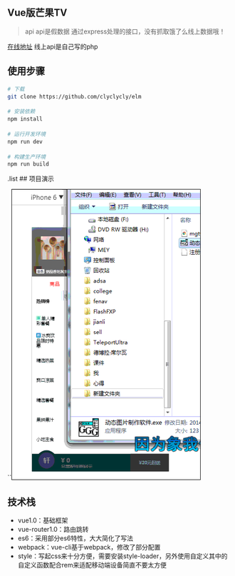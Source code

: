 ## Vue版芒果TV

> api api是假数据 通过express处理的接口，没有抓取饿了么线上数据哦！

[在线地址](http://www.chengluyao.cn/elm) 线上api是自己写的php

## 使用步骤

``` bash
# 下载
git clone https://github.com/clyclycly/elm

# 安装依赖
npm install

# 运行开发环境
npm run dev

# 构建生产环境
npm run build

```
.list ## 项目演示

``![](https://github.com/clyclycly/elm/blob/master/elm.gif)

## 技术栈
 + vue1.0：基础框架
 + vue-router1.0：路由跳转
 + es6：采用部分es6特性，大大简化了写法
 + webpack：vue-cli基于webpack，修改了部分配置
 + style：写起css来十分方便，需要安装style-loader，另外使用自定义其中的自定义函数配合rem来适配移动端设备简直不要太方便
